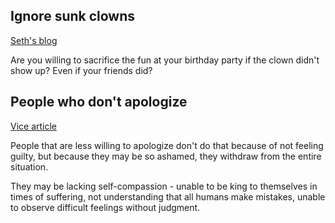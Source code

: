 ## Ignore sunk clowns
[Seth's blog](http://sethgodin.typepad.com/seths_blog/2018/02/ignore-sunk-clowns.html)

Are you willing to sacrifice the fun at your birthday party if the clown didn't show up? Even if your friends did?

## People who don't apologize
[Vice article](https://tonic.vice.com/en_us/article/paqjdk/why-people-never-apologize)

People that are less willing to apologize don't do that because of not feeling guilty, but because they may be so ashamed, they withdraw from the entire situation.

They may be lacking self-compassion - unable to be king to themselves in times of suffering, not understanding that all humans make mistakes, unable to observe difficult feelings without judgment.
